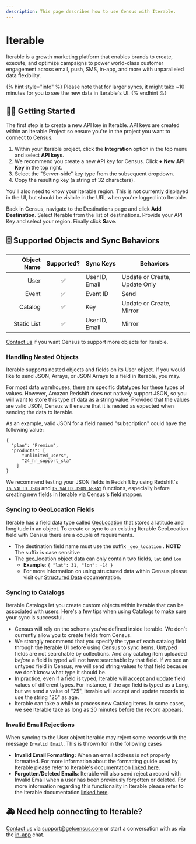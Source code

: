 ```yaml
---
description: This page describes how to use Census with Iterable.
---
```


# Iterable

Iterable is a growth marketing platform that enables brands to create, execute, and optimize campaigns to power world-class customer engagement across email, push, SMS, in-app, and more with unparalleled data flexibility.

{% hint style="info" %}
Please note that for larger syncs, it might take \~10 minutes for you to see the new data in Iterable's UI.
{% endhint %}

## 🏃‍♀️ Getting Started

The first step is to create a new API key in Iterable. API keys are created within an Iterable Project so ensure you're in the project you want to connect to Census.
1. Within your Iterable project, click the **Integration** option in the top menu and select **API keys**.
2. We recommend you create a new API key for Census. Click **+ New API Key** in the top right.
3. Select the "Server-side" key type from the subsequent dropdown.
4. Copy the resulting key (a string of 32 characters).

You'll also need to know your Iterable region. This is not currently displayed in the UI, but should be visibile in the URL when you're logged into Iterable.

Back in Census, navigate to the Destinations page and click **Add Destination**. Select Iterable from the list of destinations. Provide your API Key and select your region. Finally click **Save**.

## 🗄 Supported Objects and Sync Behaviors <a href="#supported-objects-and-sync-behaviors" id="supported-objects-and-sync-behaviors"></a>

| **Object Name** | **Supported?** | **Sync Keys**  | **Behaviors**                 |
| --------------: | :------------: | -------------- |-------------------------------|
|            User |        ✅       | User ID, Email | Update or Create, Update Only |
|           Event |        ✅       | Event ID       | Send                          |
|         Catalog |        ✅       | Key            | Update or Create, Mirror      |
|     Static List |        ✅       | User ID, Email | Mirror                        |

[Contact us](mailto:support@getcensus.com) if you want Census to support more objects for Iterable.

### Handling Nested Objects

Iterable supports nested objects and fields on its User object. If you would like to send JSON, Arrays, or JSON Arrays to a field in Iterable, you may.

For most data warehouses, there are specific datatypes for these types of values. However, Amazon Redshift does not natively support JSON, so you will want to store this type of data as a string value. Provided that the values are valid JSON, Census will ensure that it is nested as expected when sending the data to Iterable.

As an example, valid JSON for a field named "subscription" could have the following value:

```
{
  "plan": "Premium",
  "products": [
      "unlimited_users",
      "24_hr_support_sla"
    ]
}
```

We recommend testing your JSON fields in Redshift by using Redshift's [`IS_VALID_JSON`](https://docs.amazonaws.cn/en\_us/redshift/latest/dg/IS\_VALID\_JSON.html) and [`IS_VALID_JSON_ARRAY`](https://docs.amazonaws.cn/en\_us/redshift/latest/dg/IS\_VALID\_JSON\_ARRAY.html) functions, especially before creating new fields in Iterable via Census's field mapper.

### Syncing to GeoLocation Fields

Iterable has a field data type called [GeoLocation](https://support.iterable.com/hc/en-us/articles/208183076-Field-Data-Types#geo-location) that stores a latitude and longitude in an object. To create or sync to an existing Iterable GeoLocation field with Census there are a couple of requirements.

* The destination field name must use the suffix `_geo_location` . **NOTE:** The suffix is case sensitive
* The geo\_location object data can only contain two fields, `lat` and `lon`
  * **Example**: `{ "lat": 31, "lon": -14 }`
  * For more information on using structured data within Census please visit our [Structured Data](https://docs.getcensus.com/basics/defining-source-data/structured-data) documentation.

### Syncing to Catalogs

Iterable Catalogs let you create custom objects within Iterable that can be associated with users. Here's a few tips when using Catalogs to make sure your sync is successful.

* Census will rely on the schema you've defined inside Iterable. We don't currently allow you to create fields from Census.
* We strongly recommend that you specify the type of each catalog field through the Iterable UI before using Census to sync items. Untyped fields are not searchable by collections. And any catalog item uploaded _before_ a field is typed will not have searchable by that field. If we see an untyped field in Census, we will send string values to that field because we don't know what type it should be.
* In practice, even if a field is typed, Iterable will accept and update field values of different types. For instance, if the `age` field is typed as a Long, but we send a value of "25", Iterable will accept and update records to use the string "25" as age.
* Iterable can take a while to process new Catalog items. In some cases, we see Iterable take as long as 20 minutes before the record appears.

### **Invalid Email Rejections**

When syncing to the User object Iterable may reject some records with the message `Invalid Email`. This is thrown for in the following cases

* **Invalid Email Formatting:** When an email address is not properly formatted. For more information about the formatting guide used by Iterable please refer to Iterable's documentation [linked here](https://support.iterable.com/hc/en-us/articles/209082806-Email-Validation-in-Iterable).
* **Forgotten/Deleted Emails**: Iterable will also send reject a record with Invalid Email when a user has been previously forgotten or deleted. For more information regarding this functionality in Iterable please refer to the Iterable documentation [linked here](https://support.iterable.com/hc/en-us/articles/360029174171-Responding-to-GDPR-Requests-#right-to-be-forgotten-requests).

## 🚑 Need help connecting to Iterable?

[Contact us](mailto:support@getcensus.com) via support@getcensus.com or start a conversation with us via the [in-app](https://app.getcensus.com) chat.
